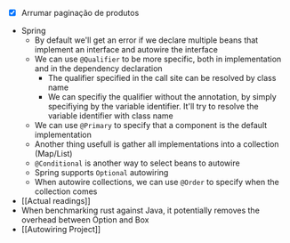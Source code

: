 
- [x] Arrumar paginação de produtos
- Spring
	- By default we'll get an error if we declare multiple beans that implement an interface and autowire the interface
	- We can use `@Qualifier` to be more specific, both in implementation and in the dependency declaration
		- The qualifier specified in the call site can be resolved by class name
		- We can specifiy the qualifier without the annotation, by simply specifiying by the variable identifier. It'll try to resolve the variable identifier with class name
	- We can use `@Primary` to specify that a component is the default implementation
	- Another thing usefull is gather all implementations into a collection (Map/List)
	- `@Conditional` is another way to select beans to autowire
	- Spring supports `Optional` autowiring
	- When autowire collections, we can use `@Order` to specify when the collection comes
- [[Actual readings]]
- When benchmarking rust against Java, it potentially removes the overhead between Option and Box
- [[Autowiring Project]]